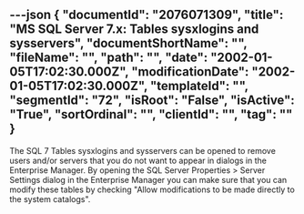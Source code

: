 ---json
{
  "documentId": "2076071309",
  "title": "MS SQL Server 7.x: Tables sysxlogins and sysservers",
  "documentShortName": "",
  "fileName": "",
  "path": "",
  "date": "2002-01-05T17:02:30.000Z",
  "modificationDate": "2002-01-05T17:02:30.000Z",
  "templateId": "",
  "segmentId": "72",
  "isRoot": "False",
  "isActive": "True",
  "sortOrdinal": "",
  "clientId": "",
  "tag": ""
}
---

The SQL 7 Tables sysxlogins and sysservers can be opened to remove users and/or servers that you do not want to appear in dialogs in the Enterprise Manager. By opening the SQL Server Properties &gt; Server Settings dialog in the Enterprise Manager you can make sure that you can modify these tables by checking &quot;Allow modifications to be made directly to the system catalogs&quot;.
